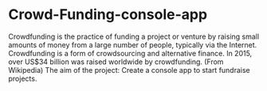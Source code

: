# Crowd-Funding-console-app
Crowdfunding is the practice of funding a project or venture by raising small amounts of money from a large number of people, typically via the Internet.
Crowdfunding is a form of crowdsourcing and alternative finance. In 2015, over US$34 billion was raised worldwide by crowdfunding. (From Wikipedia)
The aim of the project: Create a console app to start fundraise projects.





